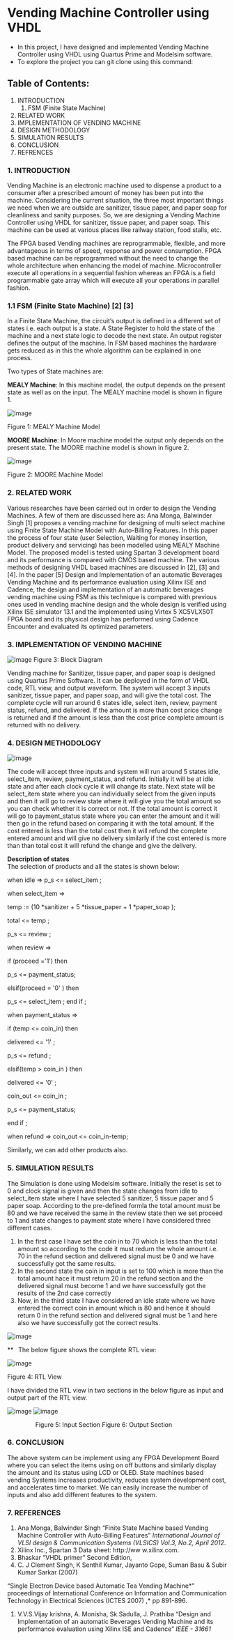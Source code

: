 # Vending Machine Controller using VHDL

- In this project, I have designed and implemented Vending Machine Controller using VHDL using Quartus Prime and Modelsim software.
- To explore the project you can git clone using this command:

## Table of Contents:

1. INTRODUCTION
   1. FSM (Finite State Machine)
1. RELATED WORK
1. IMPLEMENTATION OF VENDING MACHINE
1. DESIGN METHODOLOGY
1. SIMULATION RESULTS
1. CONCLUSION
1. REFRENCES

### 1. INTRODUCTION  


Vending Machine is an electronic machine used to dispense a product to a consumer after a prescribed amount of money has been put into the machine. Considering the current situation, the three most important things we need when we are outside are sanitizer, tissue paper, and paper soap for cleanliness and sanity purposes. So, we are designing a Vending Machine Controller using VHDL for sanitizer, tissue paper, and paper soap. This machine can be used at various places like railway station, food stalls, etc.  

The FPGA based Vending machines are reprogrammable, flexible, and more advantageous in terms of speed, response and power consumption. FPGA based machine can be reprogrammed without the need to change the whole architecture when enhancing the model of machine.  Microcontroller execute all operations in a sequential fashion whereas an FPGA is a field programmable gate array which will execute all your operations in parallel fashion. 

### 1.1 FSM (Finite State Machine) [2] [3] 
In a Finite State Machine, the circuit’s output is defined in a different set of states i.e. each output is a state. A State Register to hold the state of the machine and a next state logic to decode the next state. An output register defines the output of the machine. In FSM based machines the hardware gets reduced as in this the whole algorithm can be explained in one process.   

Two types of State machines are:  

**MEALY Machine**: In this machine model, the output depends on the present state as well as on the input. The MEALY machine model is shown in figure 1.  

![image](https://user-images.githubusercontent.com/70748543/152948558-95d774e2-bd24-4091-b6b9-11d19742ce2a.png)

Figure 1: MEALY Machine Model  

**MOORE Machine**: In Moore machine model the output only depends on the present state.  The MOORE machine model is shown in figure 2.  

![image](https://user-images.githubusercontent.com/70748543/152948657-902c87ab-33eb-41bd-a815-bc3c82d3d34d.png)

Figure 2: MOORE Machine Model  

### 2. RELATED WORK   
Various researches have been carried out in order to design the Vending Machines. A few of them are discussed here as: Ana Monga, Balwinder Singh [1] proposes a vending machine for designing of multi select machine using Finite State Machine Model with Auto-Billing Features. In this paper the process of four state (user Selection, Waiting for money insertion, product delivery and servicing) has been modelled using MEALY Machine Model. The proposed model is tested using Spartan 3 development board and its performance is compared with CMOS based machine. The various methods of designing VHDL based machines are discussed in [2], [3] and [4].  In the paper [5] Design and Implementation of an automatic Beverages Vending Machine and its performance evaluation using Xilinx ISE and Cadence, the design and implementation of an automatic beverages vending machine using FSM as this technique is compared with previous ones used in vending machine design and the whole design is verified using Xilinx ISE simulator 13.1 and the implemented using Virtex 5 XC5VLX50T FPGA board and its physical design has performed using Cadence Encounter and evaluated its optimized parameters. 


### 3. IMPLEMENTATION OF VENDING MACHINE  

![image](https://user-images.githubusercontent.com/70748543/152948761-ef846dd2-e0aa-4e93-8c45-e13c0790c43f.png)
                                                  Figure 3: Block Diagram  

Vending machine for Sanitizer, tissue paper, and paper soap is designed using Quartus Prime Software. It can be deployed in the form of VHDL code, RTL view, and output waveform. The system will accept 3 inputs sanitizer, tissue paper, and paper soap, and will give the total cost. The complete cycle will run around 6 states idle, select item, review, payment status, refund, and delivered. If the amount is more than cost price change is returned and if the amount is less than the cost price complete amount is returned with no delivery. 


### 4. DESIGN METHODOLOGY  

![image](https://user-images.githubusercontent.com/70748543/152948919-adfb72c2-ad4c-413d-b6d3-9fe6872491af.png)

The code will accept three inputs and system will run around 5 states idle, select\_item, review, payment\_status, and refund. Initially it will be at idle state and after each clock cycle it will change its state. Next state will be select\_item state where you can individually select from the given inputs and then it will go to review state where it will give you the total amount so you can check whether it is correct or not. If the total amount is correct it will go to payment\_status state where you can enter the amount and it will then go in the refund based on comparing it with the total amount. If the cost entered is less than the total cost then it will refund the complete entered amount and will give no delivery similarly if the cost entered is more than than total cost it will refund the change and give the delivery.    

**Description of states**  
The selection of products and all the states is shown below: 

when idle =>  p_s  <= select_item ; 

when select_item => 

temp  := (10 *sanitizer + 5  *tissue_paper + 1 *paper_soap ); 

total <= temp ;

p_s <= review ; 

when review  => 

if (proceed ='1')  then 

p_s <=  payment_status; 

elsif(proceed = '0' )  then 

p_s <= select_item ; end if ;  

when payment_status => 

if (temp <= coin_in) then 

delivered <= '1' ; 

p_s  <= refund ;

elsif(temp > coin_in ) then

delivered <= '0' ; 

coin_out <= coin_in ; 

p_s <= payment_status;

end if ; 

when refund => coin_out <= coin_in-temp; 

Similarly, we can add other products also. 

### 5. SIMULATION RESULTS


The Simulation is done using Modelsim software. Initially the reset is set to 0 and clock signal is given and then the state changes from idle to select\_item state where I have selected 5 sanitizer, 5 tissue paper and 5 paper soap. According to the pre-defined formla the total amount must be 80 and we have received the same in the review state then we set proceed to 1 and state changes to payment state where I have considered three different cases. 

1. In the first case I have set the coin in to 70 which is less than the total amount so according to the code it must redurn the whole amount i.e. 70 in the refund section and delivered signal must be 0 and we have successfully got the same results. 
1. In the second state the coin in input is set to 100 which is more than the total amount hace it must return 20 in the refund section and the delivered signal must become 1 and we have successfully got the results of the 2nd case correctly 
1. Now, in the third state I have considered an idle state where we have entered the correct coin in amount which is 80 and hence it should return 0 in the refund section and delivered signal must be 1 and here also we have successfully got the correct results. 

![image](https://user-images.githubusercontent.com/70748543/152949593-7f31aeb5-73eb-4511-9d85-0e55be1993da.png)


**
` `The below figure shows the complete RTL view: 

![image](https://user-images.githubusercontent.com/70748543/152949733-5dbdaeac-17f9-4ac1-927e-e3ca5745e852.png)

Figure 4: RTL View 

I have divided the RTL view in two sections in the below figure as input and output part of the RTL view. 

![image](https://user-images.githubusercontent.com/70748543/152949809-6553386c-cee8-4144-a05f-e017840c09ab.png)           ![image](https://user-images.githubusercontent.com/70748543/152949878-20b69509-5fd9-4658-ba9b-e655b6bb5942.png)

`         `Figure 5: Input Section                                      Figure 6: Output Section 
### 6. CONCLUSION
The above system can be implement using any FPGA Development Board where you can select the items using on off buttons and similarly display the amount and its status using LCD or OLED. State machines based vending Systems increases productivity, reduces system development cost, and accelerates time to market. We can easily increase the number of inputs and also add different features to the system. 


### 7. REFERENCES  
1. Ana Monga, Balwinder Singh “Finite State Machine based Vending Machine Controller with Auto-Billing Features” *International Journal of VLSI design & Communication Systems (VLSICS) Vol.3, No.2, April 2012*.  
1. Xilinx Inc., Spartan 3 Data sheet: http://ww w.xilinx.com.  
1. Bhaskar “VHDL primer” Second Edition,   
1. C. J Clement Singh, K Senthil Kumar, Jayanto Gope, Suman Basu & Subir Kumar Sarkar (2007) 

“Single Electron Device based Automatic Tea Vending Machine*” proceedings of International Conference on Information and Communication Technology in Electrical Sciences (ICTES 2007) ,* pp 891-896.   

1. V.V.S.Vijay krishna, A. Monisha, Sk.Sadulla, J. Prathiba “Design and Implementation of an automatic Beverages Vending Machine and its performance evaluation using Xilinx ISE and Cadence” *IEEE - 31661* 
